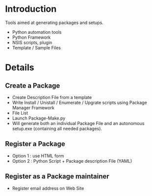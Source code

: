 # Introduction #
Tools aimed at generating packages and setups.
  * Python automation tools
  * Python Framework
  * NSIS scripts, plugin
  * Template / Sample Files


# Details #
## Create a Package ##
  * Create Description File from a template
  * Write Install / Unistall / Enumerate / Upgrate scripts using Package Manager Framework
  * File List
  * Launch Package-Make.py
  * Will generate both an individual Package File and an autonomous setup.exe (containing all needed packages).



## Register a Package ##
  * Option 1 : use HTML form
  * Option 2 : Python Script + Package description File (YAML)

## Register as a Package maintainer ##
  * Register email address on Web Site
